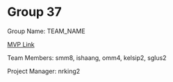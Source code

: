 # Group 37
Group Name: TEAM_NAME

[MVP Link](https://docs.google.com/document/d/1ZmUTgp4_ysOQODPNxWzGG7exOJarZLBNN9MH28N8gb4/edit)

Team Members: smm8, ishaang, omm4, kelsip2, sglus2

Project Manager: nrking2
